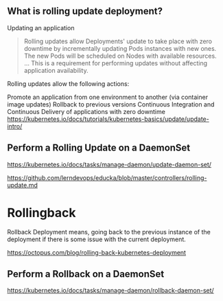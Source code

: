 ## What is rolling update deployment?
Updating an application

> Rolling updates allow Deployments' update to take place with zero downtime by incrementally updating Pods instances with new ones. The new Pods will be scheduled on Nodes with available resources. ... This is a requirement for performing updates without affecting application availability.

Rolling updates allow the following actions:

Promote an application from one environment to another (via container image updates)
Rollback to previous versions
Continuous Integration and Continuous Delivery of applications with zero downtime
https://kubernetes.io/docs/tutorials/kubernetes-basics/update/update-intro/

## Perform a Rolling Update on a DaemonSet

https://kubernetes.io/docs/tasks/manage-daemon/update-daemon-set/


https://github.com/lerndevops/educka/blob/master/controllers/rolling-update.md

# Rollingback 

Rollback Deployment means, going back to the previous instance of the deployment if there is some issue with the current deployment.

https://octopus.com/blog/rolling-back-kubernetes-deployment


## Perform a Rollback on a DaemonSet
https://kubernetes.io/docs/tasks/manage-daemon/rollback-daemon-set/

